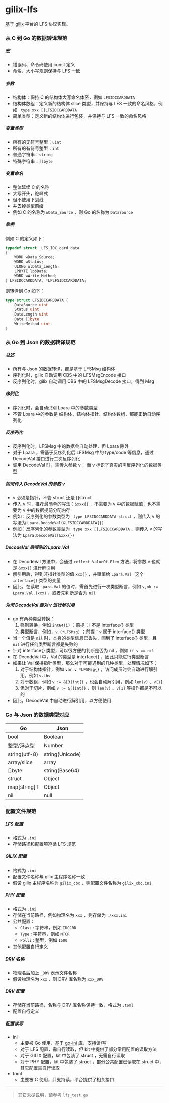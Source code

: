 # gilix-lfs

基于 [gilix](https://github.com/lindorof/gilix) 平台的 LFS 协议实现。

### 从 C 到 Go 的数据转译规范

##### 宏

- 错误码、命令码使用 const 定义
- 命名、大小写规则保持与 LFS 一致

##### 参数

- 结构体：保持 C 的结构体大写命名体系，例如 ```LFSIDCCARDDATA```
- 结构体数组：定义新的结构体 slice 类型，并保持与 LFS 一致的命名风格，例如 ``` type xxx []LFSIDCCARDDATA```
- 简单类型：定义新的结构体进行包装，并保持与 LFS 一致的命名风格

##### 变量类型

- 所有的无符号整型：```uint```
- 所有的有符号整型：```int```
- 普通字符串：```string```
- 特殊字符串：```[]byte```

##### 变量命名

- 整体延续 C 的名称
- 大写开头，驼峰式
- 但不使用下划线 ```_```
- 并去掉类型前缀
- 例如 C 的名称为 ```wData_Source``` ，则 Go 的名称为 ```DataSource```

##### 举例

例如 C 的定义如下：
``` C
typedef struct _LFS_IDC_card_data 
{
    WORD wData_Source; 
    WORD wStatus; 
    ULONG ulData_Length; 
    LPBYTE lpbData; 
    WORD wWrite_Method; 
} LFSIDCCARDDATA, *LPLFSIDCCARDDATA;
```
则转译到 Go 如下：
``` Go
type struct LFSIDCCARDDATA {
    DataSource uint
    Status uint
    DataLength uint
    Data []byte
    WriteMethod uint
}
```

### 从 Go 到 Json 的数据转译规范

##### 总述

- 所有与 Json 的数据转译，都是基于 LFSMsg 结构体
- 序列化时，gilix 自动调用 CBS 中的 LFSMsgEncode 接口
- 反序列化时，gilix 自动调用 CBS 中的 LFSMsgDecode 接口，得到 Msg

##### 序列化

- 序列化时，会自动识别 Lpara 中的参数类型
- 不管 Lpara 中的参数是 结构体、结构体指针、结构体数组，都能正确自动序列化

##### 反序列化

- 反序列化时，LFSMsg 中的数据会自动处理，但 Lpara 除外
- 对于 Lpara ，需基于反序列化后 LFSMsg 中的 type/code 等信息，通过 DecodeVal 接口进行二次反序列化
- 调用 DecodeVal 时，需传入参数 v ，而 v 标识了真实的需反序列化的数据类型

##### 如何传入 DecodeVal 的参数 v

- v 必须是指针，不管 struct 还是 []struct 
- 传入 v 时，推荐最简单的写法：```&xxx{}``` ，不需要为 v 中的数据赋值，也不需要为 v 中的数据提前分配内存
- 例如：反序列化的参数类型为 ``` type LFSIDCCARDDATA struct``` ，则传入 v 的写法为 ```Lpara.DecodeVal(&LFSIDCCARDDATA{})```
- 例如：反序列化的参数类型为 ``` type xxx []LFSIDCCARDDATA``` ，则传入 v 的写法为 ```Lpara.DecodeVal(&xxx{})```

##### DecodeVal 后得到的 Lpara.Val

- 在 DecodeVal 方法中，会通过 ```reflect.ValueOf.Elem``` 方法，将参数 v 也就是 ```&xxx{}``` 进行解引用
- 解引用后，得到非指针类型的值 ```xxx{}``` ，并赋值给 ```Lpara.Val ``` 这个 ```interface{}``` 类型的变量
- 因此，在读取 ```Lpara.Val``` 的值时，需首先进行一次类型断言，例如 ```v,ok := Lpara.Val.(xxx)``` ，或者先判断是否为 ```nil```

##### 为何 DecodeVal 要对 v 进行解引用

- go 有两种类型转换：
  1. 强制转换，例如 ```int64(i)``` ；前提：i 不是 interface{} 类型
  2. 类型断言，例如，```v.(*LFSMsg)``` ；前提：v 属于 interface{} 类型
- 当一个值是 ```nil``` 时，本身的类型信息已丢失，回到了 interface{} 类型，且 ```nil``` 进行任何类型断言都是失败的
- 针对 interface{} 类型，可以很方便的判断是否为 nil ，例如 ```if v == nil```
- 在 DecodeVal 中，Val 的类型是 interface{} ，因此只能进行类型断言
- 如果让 Val 保持指针类型，那么对于可能遇到的几种类型，处理情况如下：
  1. 对于结构体指针，例如 ```var v *LFSMsg{}``` ，访问成员时会自动进行解引用，例如 ```v.Lhs```
  2. 对于数组，例如 ```v := &[3]int{}``` ，也会自动解引用，例如 ```len(v)``` 、```v[1]```
  3. 但对于切片，例如 ```v := &[]int{}``` ，则 ```len(v)``` 、```v[1]``` 等操作都是不可以的
- 因此，DecodeVal 中自动进行解引用，以方便使用

### Go 与 Json 的数据类型对应

| Go | Json |
| ---- | ---- |
| bool | Boolean |
| 整型/浮点型 | Number |
| string(utf-8) | string(Unicode) |
| array/slice | array |
| []byte | string(Base64) |
| struct | Object |
| map[string]T | Object |
| nil | null |

### 配置文件规范

##### LFS 配置

- 格式为 ```.ini``` 
- 存储路径和配置项遵循 LFS 规范

##### GILIX 配置

- 格式为 ```.ini``` 
- 配置文件名称与 gilix 主程序名称一致
- 假设 gilix 主程序名称为 ```gilix_cbc``` ，则配置文件名称为 ```gilix_cbc.ini```

##### PHY 配置

- 格式为 ```.ini``` 
- 存储在当前路径，例如物理名为 ```xxx``` ，则存储为 ```./xxx.ini```
- 公共配置：
  - ```Class``` : 字符串，例如 ```IDCCRD```
  - ```Type``` : 字符串，例如 ```MTCR```
  - ```Polli``` : 整型，例如 ```1500```
- 其他配置自行定义

##### DRV 名称

- 物理名后加上 ```_DRV``` 表示文件名称
- 假设物理名为 ```xxx``` ，则 DRV 库名称为 ```xxx_DRV```

##### DRV 配置

- 存储在当前路径，名称与 DRV 库名称保持一致，格式为 ```.toml```
- 配置自行定义

##### 配置读写

- ini
  - 主要被 Go 使用，基于 [go-ini](github.com/go-ini/ini) 库，支持读/写
  - 对于 LFS 配置，需自行读取，但 kit 中提供了部分常用配置的读取方法
  - 对于 GILIX 配置，kit 中包装了 struct ，无需自行读取
  - 对于 PHY 配置，kit 中包装了 struct ，部分公共配置已读取在 struct 中，其它配置需自行读取
- toml
  - 主要被 C 使用，只支持读，平台提供了相关接口

---

> 其它未尽说明，请参考 ```lfs_test.go``` 